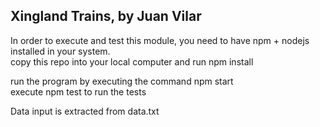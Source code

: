 ## Xingland Trains, by Juan Vilar
In order to execute and test this module, you need to have npm + nodejs installed in your system.<br>
copy this repo into your local computer and run npm install<br>

run the program by executing the command npm start<br>
execute npm test to run the tests<br>

Data input is extracted from data.txt
